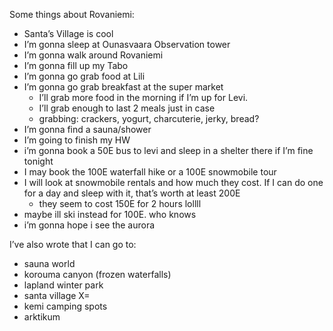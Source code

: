 Some things about Rovaniemi:
- Santa’s Village is cool
- I’m gonna sleep at Ounasvaara Observation tower
- I’m gonna walk around Rovaniemi
- I’m gonna fill up my Tabo
- I’m gonna go grab food at Lili
- I’m gonna go grab breakfast at the super market
	- I’ll grab more food in the morning if I’m up for Levi.
	- I’ll grab enough to last 2 meals just in case
	- grabbing: crackers, yogurt, charcuterie, jerky, bread?
- I’m gonna find a sauna/shower
- I’m going to finish my HW
- i’m gonna book a 50E bus to levi and sleep in a shelter there if I’m fine tonight
- I may book the 100E waterfall hike or a 100E snowmobile tour
- I will look at snowmobile rentals and how much they cost. If I can do one for a day and sleep with it, that’s worth at least 200E
	- they seem to cost 150E for 2 hours lollll
- maybe ill ski instead for 100E. who knows
- i’m gonna hope i see the aurora

I’ve also wrote that I can go to:
- sauna world
- korouma canyon (frozen waterfalls)
- lapland winter park
- santa village X=
- kemi camping spots
- arktikum
